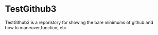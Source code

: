 # TestGithub3
TestGithub3 is a reporistory for showing the bare minimums of github and how to maneuver,function, etc.

